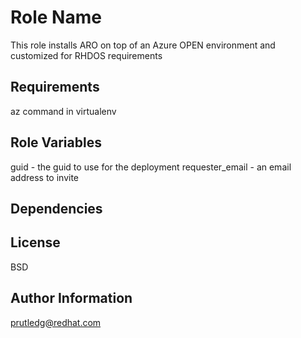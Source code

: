 Role Name
=========

This role installs ARO on top of an Azure OPEN environment and customized for RHDOS requirements

Requirements
------------

az command in virtualenv

Role Variables
--------------

guid - the guid to use for the deployment
requester_email - an email address to invite

Dependencies
------------

License
-------

BSD

Author Information
------------------

prutledg@redhat.com
